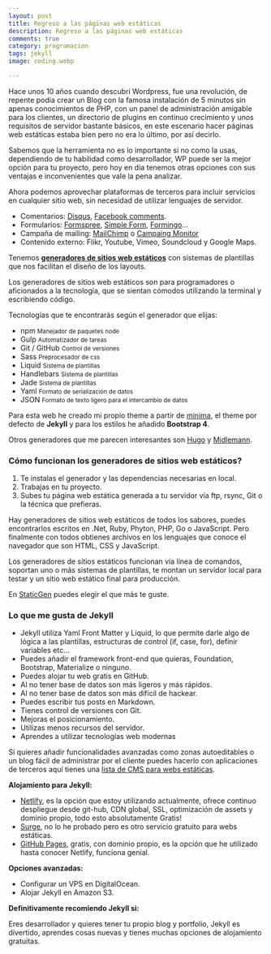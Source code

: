 ```yaml
---
layout: post
title: Regreso a las páginas web estáticas
description: Regreso a las páginas web estáticas
comments: true
category: programacion
tags: jekyll
image: coding.webp

---
```


Hace unos 10 años cuando descubrí Wordpress, fue una revolución, de repente podía crear un Blog con la famosa instalación de 5 minutos sin apenas conocimientos de PHP, con un panel de administración amigable para los clientes, un directorio de plugins en continuo crecimiento y unos requisitos de servidor bastante básicos, en este escenario hacer páginas web estáticas estaba bien pero no era lo último, por así decirlo.

Sabemos que la herramienta no es lo importante si no como la usas, dependiendo de tu habilidad como desarrollador, WP puede ser la mejor opción para tu proyecto, pero hoy en día tenemos otras opciones con sus ventajas e inconvenientes que vale la pena analizar.

Ahora podemos aprovechar plataformas de terceros para incluir servicios en cualquier sitio web, sin necesidad de utilizar lenguajes de servidor.

- Comentarios: [Disqus](https://disqus.com/), [Facebook comments](https://developers.facebook.com/docs/plugins/comments/).
- Formularios: [Formspree](https://www.formspree.io/), [Simple Form](https://www.formspree.io/), [Formingo](https://www.formingo.co/)...
- Campaña de mailing: [MailChimp](https://mailchimp.com/) o [Campaing Monitor](https://www.campaignmonitor.com/)
- Contenido externo: Flikr, Youtube, Vimeo, Soundcloud y Google Maps.

Tenemos [**generadores de sitios web estáticos**](https://www.staticgen.com/) con sistemas de plantillas que nos facilitan el diseño de los layouts.

Los generadores de sitios web estáticos son para programadores o aficionados a la tecnología, que se sientan cómodos utilizando la terminal y escribiendo código.

Tecnologías que te encontrarás según el generador que elijas:

- npm <small class="color-gray">Manejador de paquetes node</small>
- Gulp <small class="color-gray">Automatizador de tareas</small>
- Git / GitHub <small class="color-gray">Control de versiones</small>
- Sass <small class="color-gray">Preprocesador de css</small>
- Liquid <small class="color-gray">Sistema de plantillas</small>
- Handlebars <small class="color-gray">Sistema de plantillas</small>
- Jade <small class="color-gray">Sistema de plantillas</small>
- Yaml <small class="color-gray">Formato de serialización de datos</small>
- JSON <small class="color-gray"> Formato de texto ligero para el intercambio de datos</small>

Para esta web he creado mi propio theme a partir de [minima](https://github.com/jekyll/minima), el theme por defecto de **Jekyll** y para los estilos he añadido **Bootstrap 4**.

Otros generadores que me parecen interesantes son [Hugo](https://gohugo.io/) y [Midlemann](https://middlemanapp.com/).

### Cómo funcionan los generadores de sitios web estáticos?

1. Te instalas el generador y las dependencias necesarias en local.
1. Trabajas en tu proyecto.
1. Subes tu página web estática generada a tu servidor vía ftp, rsync, Git o la técnica que prefieras.

Hay generadores de sitios web estáticos de todos los sabores, puedes encontrarlos escritos en .Net, Ruby, Phyton, PHP, Go o JavaScript. Pero finalmente con todos obtienes archivos en los lenguajes que conoce el navegador que son HTML, CSS y JavaScript.

Los generadores de sitios estáticos funcionan vía línea de comandos, soportan uno o más sistemas de plantillas, te montan un servidor local para testar y un sitio web estático final para producción.

En [StaticGen](https://www.staticgen.com/) puedes elegir el que más te guste.

### Lo que me gusta de Jekyll

- Jekyll utiliza Yaml Front Matter y Liquid, lo que permite darle algo de lógica a las plantillas, estructuras de control (if, case, for), definir variables etc...
- Puedes añadir el framework front-end que quieras, Foundation, Bootstrap, Materialize o ninguno.
- Puedes alojar tu web gratis en GitHub.
- Al no tener base de datos son más ligeros y más rápidos.
- Al no tener base de datos son más difícil de hackear.
- Puedes escribir tus posts en Markdown.
- Tienes control de versiones con Git.
- Mejoras el posicionamiento.
- Utilizas menos recursos del servidor.
- Aprendes a utilizar tecnologías web modernas

Si quieres añadir funcionalidades avanzadas como zonas autoeditables o un blog fácil de administrar por el cliente puedes hacerlo con aplicaciones de terceros aquí tienes una [lista de CMS para webs estáticas](https://headlesscms.org/).

**Alojamiento para Jekyll:**

- [Netlify](https://www.netlify.com/), es la opción que estoy utilizando actualmente, ofrece continuo despliegue desde git-hub, CDN global, SSL, optimización de assets y dominio propio, todo esto absolutamente Gratis!
- [Surge](https://surge.sh/), no lo he probado pero es otro servicio gratuito para webs estáticas.
- [GitHub Pages](https://pages.github.com/), gratis, con dominio propio, es la opción que he utilizado hasta conocer Netlify, funciona genial.

**Opciones avanzadas:**

- Configurar un VPS en DigitalOcean.
- Alojar Jekyll en Amazon S3.

**Definitivamente recomiendo Jekyll si:**

Eres desarrollador y quieres tener tu propio blog y portfolio, Jekyll es divertido, aprendes cosas nuevas y tienes muchas opciones de alojamiento gratuitas.
